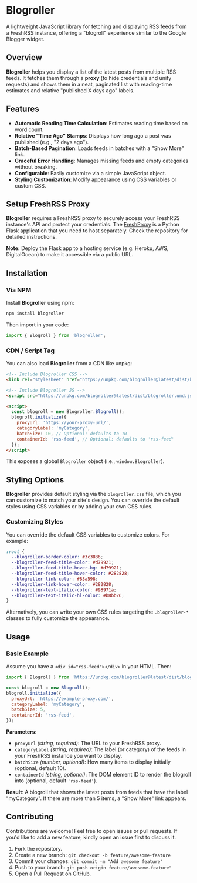 # Blogroller

A lightweight JavaScript library for fetching and displaying RSS feeds from a FreshRSS instance, offering a "blogroll" experience similar to the Google Blogger widget.

## Overview

**Blogroller** helps you display a list of the latest posts from multiple RSS feeds. It fetches them through a **proxy** (to hide credentials and unify requests) and shows them in a neat, paginated list with reading-time estimates and relative "published X days ago" labels.

## Features

- **Automatic Reading Time Calculation**: Estimates reading time based on word count.
- **Relative "Time Ago" Stamps**: Displays how long ago a post was published (e.g., "2 days ago").
- **Batch-Based Pagination**: Loads feeds in batches with a "Show More" link.
- **Graceful Error Handling**: Manages missing feeds and empty categories without breaking.
- **Configurable**: Easily customize via a simple JavaScript object.
- **Styling Customization**: Modify appearance using CSS variables or custom CSS.

## Setup FreshRSS Proxy
**Blogroller** requires a FreshRSS proxy to securely access your FreshRSS instance's API and protect your credentials. The [FreshProxy](https://github.com/hstct/FreshProxy) is a Python Flask application that you need to host separately. Check the repository for detailed instructions.

**Note:** Deploy the Flask app to a hosting service (e.g. Heroku, AWS, DigitalOcean) to make it accessible via a public URL.

## Installation

### Via NPM
Install **Blogroller** using npm:
```bash
npm install blogroller
```

Then import in your code:
```js
import { Blogroll } from 'blogroller';
```

### CDN / Script Tag

You can also load **Blogroller** from a CDN like unpkg:
```html
<!-- Include Blogroller CSS -->
<link rel="stylesheet" href="https://unpkg.com/blogroller@latest/dist/blogroller.css" />

<!-- Include Blogroller JS -->
<script src="https://unpkg.com/blogroller@latest/dist/blogroller.umd.js"></script>

<script>
  const blogroll = new Blogroller.Blogroll();
  blogroll.initialize({
    proxyUrl: 'https://your-proxy-url/',
    categoryLabel: 'myCategory',
    batchSize: 10, // Optional: defaults to 10
    containerId: 'rss-feed', // Optional: defaults to 'rss-feed'
  });
</script>
```

This exposes a global `Blogroller` object (i.e., `window.Blogroller`).

## Styling Options

**Blogroller** provides default styling via the `blogroller.css` file, which you can customize to match your site's design. You can override the default styles using CSS variables or by adding your own CSS rules.

### Customizing Styles
You can override the default CSS variables to customize colors. For example:
```css
:root {
  --blogroller-border-color: #3c3836;
  --blogroller-feed-title-color: #d79921;
  --blogroller-feed-title-hover-bg: #d79921;
  --blogroller-feed-title-hover-color: #282828;
  --blogroller-link-color: #83a598;
  --blogroller-link-hover-color: #282828;
  --blogroller-text-italic-color: #98971a;
  --blogroller-text-italic-hl-color: #b8bb26;
}
```

Alternatively, you can write your own CSS rules targeting the `.blogroller-*` classes to fully customize the appearance.

## Usage

### Basic Example
Assume you have a `<div id="rss-feed"></div>` in your HTML. Then:
```js
import { Blogroll } from 'https://unpkg.com/blogroller@latest/dist/blogroller.esm.js';

const blogroll = new Blogroll();
blogroll.initialize({
  proxyUrl: 'https://example-proxy.com/',
  categoryLabel: 'myCategory',
  batchSize: 5,
  containerId: 'rss-feed',
});
```
**Parameters:**
- `proxyUrl` _(string, required)_: The URL to your FreshRSS proxy.
- `categoryLabel` _(string, required)_: The label (or category) of the feeds in your FreshRSS instance you want to display.
- `batchSize` _(number, optional)_: How many items to display initially (optional, default 10).
- `containerId` _(string, optional)_: The DOM element ID to render the blogroll into (optional, default `'rss-feed'`).

**Result**: A blogroll that shows the latest posts from feeds that have the label "myCategory". If there are more than 5 items, a "Show More" link appears.

## Contributing

Contributions are welcome! Feel free to open issues or pull requests. If you'd like to add a new feature, kindly open an issue first to discuss it.

1. Fork the repository.
2. Create a new branch: `git checkout -b feature/awesome-feature`
3. Commit your changes: `git commit -m "Add awesome feature"`
4. Push to your branch: `git push origin feature/awesome-feature"`
5. Open a Pull Request on GitHub.
